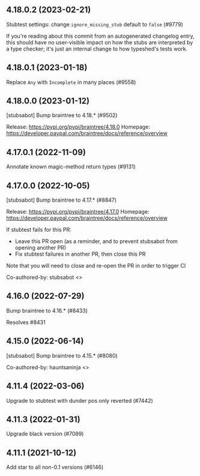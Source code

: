 ## 4.18.0.2 (2023-02-21)

Stubtest settings: change `ignore_missing_stub` default to `false` (#9779)

If you're reading about this commit from an autogenerated changelog entry, this should have no user-visible impact on how the stubs are interpreted by a type checker; it's just an internal change to how typeshed's tests work.

## 4.18.0.1 (2023-01-18)

Replace `Any` with `Incomplete` in many places (#9558)

## 4.18.0.0 (2023-01-12)

[stubsabot] Bump braintree to 4.18.* (#9502)

Release: https://pypi.org/pypi/braintree/4.18.0
Homepage: https://developer.paypal.com/braintree/docs/reference/overview

## 4.17.0.1 (2022-11-09)

Annotate known magic-method return types (#9131)

## 4.17.0.0 (2022-10-05)

[stubsabot] Bump braintree to 4.17.* (#8847)

Release: https://pypi.org/pypi/braintree/4.17.0
Homepage: https://developer.paypal.com/braintree/docs/reference/overview

If stubtest fails for this PR:
- Leave this PR open (as a reminder, and to prevent stubsabot from opening another PR)
- Fix stubtest failures in another PR, then close this PR

Note that you will need to close and re-open the PR in order to trigger CI

Co-authored-by: stubsabot <>

## 4.16.0 (2022-07-29)

Bump braintree to 4.16.* (#8433)

Resolves #8431

## 4.15.0 (2022-06-14)

[stubsabot] Bump braintree to 4.15.* (#8080)

Co-authored-by: hauntsaninja <>

## 4.11.4 (2022-03-06)

Upgrade to stubtest with dunder pos only reverted (#7442)

## 4.11.3 (2022-01-31)

Upgrade black version (#7089)

## 4.11.1 (2021-10-12)

Add star to all non-0.1 versions (#6146)

